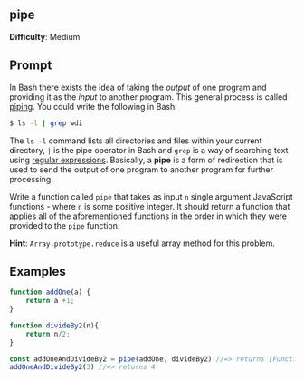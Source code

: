 ## pipe

**Difficulty**: Medium 

## Prompt 

In Bash there exists the idea of taking the *output* of one program and providing it as the *input* to another program. This general process is called [piping](https://en.wikipedia.org/wiki/Pipeline_(Unix)). You could write the following in Bash: 

```bash
$ ls -l | grep wdi
```

The `ls -l` command lists all directories and files within your current directory, `|` is the pipe operator in Bash and `grep` is a way of searching text using [regular expressions](https://en.wikipedia.org/wiki/Regular_expression).
Basically, a **pipe** is a form of redirection that is used to send the output of one program to another program for further processing. 

Write a function called `pipe` that takes as input `n` single argument JavaScript functions - where `n` is some positive integer. It should return a function that applies all of the aforementioned functions in the order in which they were provided to the `pipe` function.

**Hint**: `Array.prototype.reduce` is a useful array method for this problem.

## Examples 

```js
function addOne(a) {
    return a +1;
}

function divideBy2(n){
    return n/2;
}

const addOneAndDivideBy2 = pipe(addOne, divideBy2) //=> returns [Function]
addOneAndDivideBy2(3) //=> returns 4
```